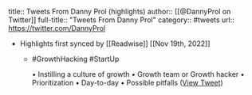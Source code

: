 title:: Tweets From Danny Prol (highlights)
author:: [[@DannyProl on Twitter]]
full-title:: "Tweets From Danny Prol"
category:: #tweets
url:: https://twitter.com/DannyProl

- Highlights first synced by [[Readwise]] [[Nov 19th, 2022]]
	- #GrowthHacking #StartUp
	  
	  • Instilling a culture of growth 
	  • Growth team or Growth hacker
	  • Prioritization
	  • Day-to-day
	  • Possible pitfalls ([View Tweet](https://twitter.com/DannyProl/status/482158583615078400))
